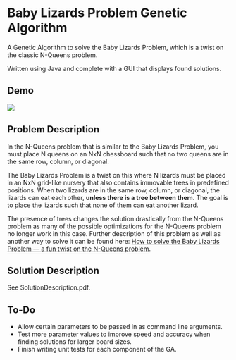 # Baby Lizards Problem Genetic Algorithm

A Genetic Algorithm to solve the Baby Lizards Problem, which is a twist on the classic N-Queens problem.

Written using Java and complete with a GUI that displays found solutions.


## Demo
<img src="https://github.com/briannamcdonald/baby-lizards-problem-GA/blob/main/images/demo.png">


## Problem Description
In the N-Queens problem that is similar to the Baby Lizards Problem, you must place N queens on an NxN chessboard such that no two queens are in the same row, column, or diagonal. 

The Baby Lizards Problem is a twist on this where N lizards must be placed in an NxN grid-like nursery that also contains immovable trees in predefined positions. When two lizards are in the same row, column, or diagonal, the lizards can eat each other, **unless there is a tree between them**. The goal is to place the lizards such that none of them can eat another lizard.

The presence of trees changes the solution drastically from the N-Queens problem as many of the possible optimizations for the N-Queens problem no longer work in this case. Further description of this problem as well as another way to solve it can be found here: [How to solve the Baby Lizards Problem — a fun twist on the N-Queens problem](https://www.freecodecamp.org/news/how-to-solve-the-baby-lizards-problem-a-fun-variant-on-the-n-queens-problem-a6980f5e72a/).


## Solution Description
See SolutionDescription.pdf.


## To-Do
* Allow certain parameters to be passed in as command line arguments.
* Test more parameter values to improve speed and accuracy when finding solutions for larger board sizes.
* Finish writing unit tests for each component of the GA.
